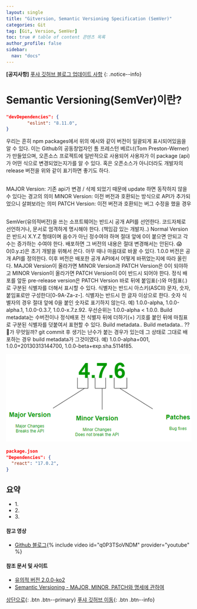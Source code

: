 ```yaml
---
layout: single
title: "Gitversion, Semantic Versioning Specification (SemVer)"
categories: Git
tag: [Git, Version, SemVer]
toc: true # table of content 콘텐츠 목록
author_profile: false
sidebar:
  nav: "docs"
---
```


**[공지사항]** [푸샤 깃허브 블로그 업데이트 사항](https://github.com/de24world/de24world.github.io)
{: .notice--info}

# Semantic Versioning(SemVer)이란?

```json
"devDependencies": {
        "eslint": "8.11.0",
}
```

우리는 흔히 npm packages에서 위의 예시와 같이 버전이 일괄되게 표시되어있음을 알 수 있다. 이는 Github의 공동창업자인 톰 프레스턴 베르너(Tom Preston-Werner)가 만들었으며, 오픈소스 프로젝트에 일반적으로 사용되어 사용자가 이 package (api)가 어떤 식으로 변경되었는지가를 알 수 있다. 혹은 오픈소스가 아니더라도 개발자의 release 버전을 위와 같이 표기하면 좋기도 하다.

##

MAJOR Version: 기존 api가 변경 / 삭제 되었기 때문에 update 하면 동작하지 않을 수 있다는 경고의 의미
MINOR Version: 이전 버전과 호환되는 방식으로 API가 추가되었으니 살펴보라는 의미
PATCH Version: 이전 버전과 호환되는 버그 수정을 했을 경우

##

SemVer(유의적버전)을 쓰는 소프트웨어는 반드시 공개 API를 선언한다. 코드자체로 선언하거나, 문서로 엄격하게 명시해야 한다. (책임감 있는 개발자..)
Normal Version은 반드시 X.Y.Z 형태이며 음수가 아닌 정수여야 하며 절대 앞에 0이 붙으면 안되고 각 수는 증가하는 수여야 한다.
배포하면 그 버전의 내용은 절대 변경해서는 안된다. 😱
0(0.y.z)은 초기 개발을 위해서 쓴다. 아무 때나 마음대로 바꿀 수 있다.
1.0.0 버전은 공개 API를 정의한다. 이후 버전은 배포한 공개 API에서 어떻게 바뀌었는지에 따라 올린다.
MAJOR Version이 올라가면 MINOR Version과 PATCH Version은 0이 되야하고
MINOR Version이 올라가면 PATCH Version이 0이 반드시 되어야 한다.
정식 배포를 앞둔 pre-release version은 PATCH Version 바로 뒤에 붙임표(-)와 마침표(.)로 구분된 식별자를 더해서 표시할 수 있다. 식별자는 반드시 아스키(ASCII) 문자, 숫자, 붙임표로만 구성한다[0-9A-Za-z-]. 식별자는 반드시 한 글자 이상으로 한다. 숫자 식별자의 경우 절대 앞에 0을 붙인 숫자로 표기하지 않는다.
예) 1.0.0-alpha, 1.0.0-alpha.1, 1.0.0-0.3.7, 1.0.0-x.7.z.92.
우선순위는 1.0.0-alpha < 1.0.0.
Build metadata는 수버전이나 정식배포 전 식별자 뒤에 더하기(+) 기호를 붙인 뒤에 마침표로 구분된 식별자를 덧붙여서 표현할 수 있다.
Build metadata.. Build metadata.. ??🧐가 무엇일까?
git commit 후 생기는 난수가 붙는 경우가 있는데 그 상태로 그대로 배포하는 경우 build metadata가 그것이였다.
예) 1.0.0-alpha+001, 1.0.0+20130313144700, 1.0.0-beta+exp.sha.5114f85.

<img src="/assets/images/Git/semver.png" />

```json
package.json
"Dependencies": {
  "react": "17.0.2",
}
```

<div class="notice--success">
<h2>요약</h2>
<ul>
  <li>1. </li>
  <li>2. </li>
  <li>3. </li>
</ul>
</div>

#### 참고 영상

- [Github 블로그](https://youtu.be/q0P3TSoVNDM){% include video id="q0P3TSoVNDM" provider="youtube" %}

#### 참조 문서 및 사이트

- [유의적 버전 2.0.0-ko2](https://semver.org/lang/ko/)
- [Semantic Versioning - MAJOR, MINOR, PATCH와 명세에 관하여](https://velog.io/@slaslaya/Semantic-Versioning-2.0.0-MAJOR-MINOR-PATCH%EC%99%80-%EB%AA%85%EC%84%B8%EC%97%90-%EA%B4%80%ED%95%98%EC%97%AC)

[상단으로](#svg-란){: .btn .btn--primary}
[푸샤 깃허브 이동](https://github.com/de24world){: .btn .btn--info}

